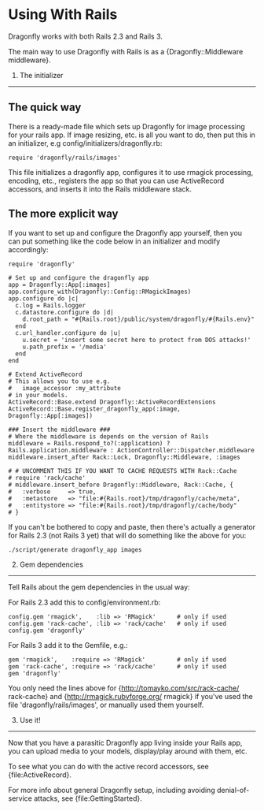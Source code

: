 Using With Rails
================

Dragonfly works with both Rails 2.3 and Rails 3.

The main way to use Dragonfly with Rails is as a {Dragonfly::Middleware middleware}.

1. The initializer
------------------

The quick way
-------------
There is a ready-made file which sets up Dragonfly for image processing for your rails app.
If image resizing, etc. is all you want to do, then put this in an initializer, e.g config/initializers/dragonfly.rb:

    require 'dragonfly/rails/images'

This file initializes a dragonfly app, configures it to use rmagick processing, encoding, etc.,
registers the app so that you can use ActiveRecord accessors, and inserts it into the Rails middleware stack.

The more explicit way
---------------------
If you want to set up and configure the Dragonfly app yourself, then you can put something like the code below in an initializer and
modify accordingly:

    require 'dragonfly'

    # Set up and configure the dragonfly app
    app = Dragonfly::App[:images]
    app.configure_with(Dragonfly::Config::RMagickImages)
    app.configure do |c|
      c.log = Rails.logger
      c.datastore.configure do |d|
        d.root_path = "#{Rails.root}/public/system/dragonfly/#{Rails.env}"
      end
      c.url_handler.configure do |u|
        u.secret = 'insert some secret here to protect from DOS attacks!'
        u.path_prefix = '/media'
      end
    end

    # Extend ActiveRecord
    # This allows you to use e.g.
    #   image_accessor :my_attribute
    # in your models.
    ActiveRecord::Base.extend Dragonfly::ActiveRecordExtensions
    ActiveRecord::Base.register_dragonfly_app(:image, Dragonfly::App[:images])

    ### Insert the middleware ###
    # Where the middleware is depends on the version of Rails
    middleware = Rails.respond_to?(:application) ? Rails.application.middleware : ActionController::Dispatcher.middleware
    middleware.insert_after Rack::Lock, Dragonfly::Middleware, :images

    # # UNCOMMENT THIS IF YOU WANT TO CACHE REQUESTS WITH Rack::Cache
    # require 'rack/cache'
    # middleware.insert_before Dragonfly::Middleware, Rack::Cache, {
    #   :verbose     => true,
    #   :metastore   => "file:#{Rails.root}/tmp/dragonfly/cache/meta",
    #   :entitystore => "file:#{Rails.root}/tmp/dragonfly/cache/body"
    # }

If you can't be bothered to copy and paste, then there's actually a generator for Rails 2.3 (not Rails 3 yet) that will do something like the above for you:

    ./script/generate dragonfly_app images

2. Gem dependencies
-------------------

Tell Rails about the gem dependencies in the usual way:

For Rails 2.3 add this to config/environment.rb:

    config.gem 'rmagick',    :lib => 'RMagick'      # only if used
    config.gem 'rack-cache', :lib => 'rack/cache'   # only if used
    config.gem 'dragonfly'

For Rails 3 add it to the Gemfile, e.g.:

    gem 'rmagick',    :require => 'RMagick'         # only if used
    gem 'rack-cache', :require => 'rack/cache'      # only if used
    gem 'dragonfly'

You only need the lines above for {http://tomayko.com/src/rack-cache/ rack-cache} and
{http://rmagick.rubyforge.org/ rmagick} if you've used the file 'dragonfly/rails/images', or manually used them yourself.

3. Use it!
----------

Now that you have a parasitic Dragonfly app living inside your Rails app, you can upload media to your models, display/play around with them, etc.

To see what you can do with the active record accessors, see {file:ActiveRecord}.

For more info about general Dragonfly setup, including avoiding denial-of-service attacks, see {file:GettingStarted}.

